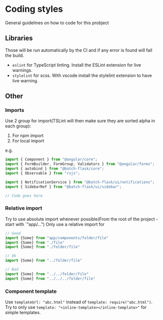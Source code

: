 # Coding styles

General guidelines on how to code for this probject

## Libraries
Those will be run automatically by the CI and if any error is found will fail the build.

* `eslint` for TypeScript linting. Install the ESLint extension for live warnings.
* `stylelint` for scss. With vscode install the stylelint extension to have live warning.

## Other

### Imports
Use 2 group for import(TSLint will then make sure they are sorted alpha in each group):
  1. For npm import
  2. For local import

e.g.
```typescript
import { Component } from "@angular/core";
import { FormBuilder, FormGroup, Validators } from "@angular/forms";
import { autobind } from "@batch-flask/core";
import { Observable } from "rxjs";

import { NotificationService } from "@batch-flask/ui/notifications";
import { SidebarRef } from "@batch-flask/ui/sidebar";

// Code goes here
```

### Relative import
Try to use absolute import whenever possible(From the root of the project - start with `"app/...")
Only use a relative import for


```typescript
// Good
import {Some} from "app/components/folder/file"
import {Some} from "./file"
import {Some} from "./folder/file"

// Ok
import {Some} from "../folder/file"

// Bad
import {Some} from "../../folder/file"
import {Some} from "../../../folder/file"
```

### Component template

Use `templateUrl: "abc.html"` instead of `template: require("abc.html")`.
Try to only use `template: "<inline-template></inline-template>"` for simple templates.
